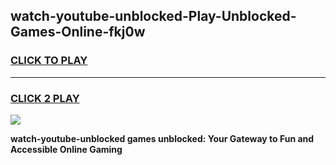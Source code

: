 
## watch-youtube-unblocked-Play-Unblocked-Games-Online-fkj0w
<h3>
<a href="https://premium76.site?title=watch-youtube-unblocked&ref=25A">CLICK TO PLAY</a></h3>
<hr>

<h3>
<a href="https://premium76.site?title=watch-youtube-unblocked&ref=25A">CLICK 2 PLAY</a>
  
</h3>

<a href="https://premium76.site?title=watch-youtube-unblocked&ref=25A"><img src="https://clearcache.store/games.png"></a>


**watch-youtube-unblocked games unblocked: Your Gateway to Fun and Accessible Online Gaming**
